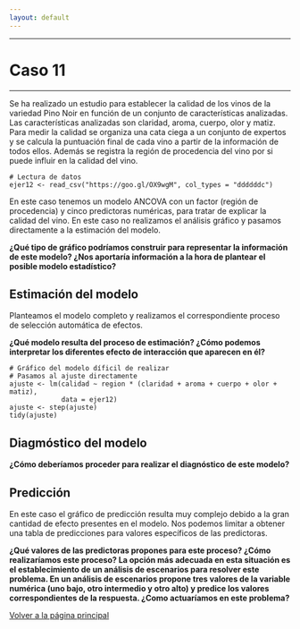 ```yaml
---
layout: default
---
```


***
# Caso 11
***

Se ha realizado un estudio para establecer la calidad de los vinos de la variedad Pino Noir en función de un conjunto de características analizadas. Las características analizadas son claridad, aroma, cuerpo, olor y matiz. Para medir la calidad se organiza una cata ciega a un conjunto de expertos y se calcula la puntuación final de cada vino a partir de la información de todos ellos. Además se registra la región de procedencia del vino por si puede influir en la calidad del vino.

```
# Lectura de datos
ejer12 <- read_csv("https://goo.gl/OX9wgM", col_types = "ddddddc")
```

En este caso tenemos un modelo ANCOVA con un factor (región de procedencia) y cinco predictoras numéricas, para tratar de explicar la calidad del vino. En este caso no realizamos el análisis gráfico y pasamos directamente a la estimación del modelo. 

**¿Qué tipo de gráfico podríamos construir para representar la información de este modelo? ¿Nos aportaría información a la hora de plantear el posible modelo estadístico?**

## Estimación del modelo

Planteamos el modelo completo y realizamos el correspondiente proceso de selección automática de efectos. 

**¿Qué modelo resulta del proceso de estimación? ¿Cómo podemos interpretar los diferentes efecto de interacción que aparecen en él?** 

```
# Gráfico del modelo díficil de realizar
# Pasamos al ajuste directamente
ajuste <- lm(calidad ~ region * (claridad + aroma + cuerpo + olor + matiz),
             data = ejer12)
ajuste <- step(ajuste)
tidy(ajuste)
```

## Diagmóstico del modelo

**¿Cómo deberíamos proceder para realizar el diagnóstico de este modelo?** 

## Predicción

En este caso el gráfico de predicción resulta muy complejo debido a la gran cantidad de efecto presentes en el modelo. Nos podemos limitar a obtener una tabla de predicciones para valores específicos de las predictoras. 

**¿Qué valores de las predictoras propones para este proceso? ¿Cómo realizaríamos este proceso? La opción más adecuada en esta situación es el establecimiento de un análisis de escenarios para resolver este problema. En un análisis de escenarios propone tres valores de la variable numérica (uno bajo, otro intermedio y otro alto) y predice los valores correspondientes de la respuesta. ¿Como actuaríamos en este problema?**


[Volver a la página principal](https://jmsocuellamos.github.io)
